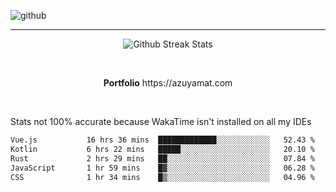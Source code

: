 ![github](https://media.discordapp.net/attachments/881363147364118528/1142610121697021952/background.png?width=1000&height=300)<br>
___
<p align="center">
  <img alt="Github Streak Stats" src="https://streak-stats.demolab.com?user=Azuyamat&theme=transparent&hide_border=true"/>
</p><br>
<p align="center">
      <strong>Portfolio</strong> https://azuyamat.com
</p><br>

Stats not 100% accurate because WakaTime isn't installed on all my IDEs
<!--START_SECTION:waka-->

```txt
Vue.js           16 hrs 36 mins  █████████████░░░░░░░░░░░░   52.43 %
Kotlin           6 hrs 22 mins   █████░░░░░░░░░░░░░░░░░░░░   20.10 %
Rust             2 hrs 29 mins   ██░░░░░░░░░░░░░░░░░░░░░░░   07.84 %
JavaScript       1 hr 59 mins    █▓░░░░░░░░░░░░░░░░░░░░░░░   06.28 %
CSS              1 hr 34 mins    █▒░░░░░░░░░░░░░░░░░░░░░░░   04.96 %
```

<!--END_SECTION:waka-->
